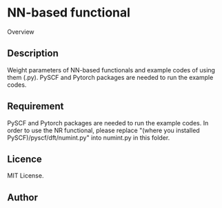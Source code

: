NN-based functional
====

Overview

## Description

Weight parameters of NN-based functionals and example codes of using them (.py).
PySCF and Pytorch packages are needed to run the example codes.

## Requirement
PySCF and Pytorch packages are needed to run the example codes.
In order to use the NR functional, please replace 
"(where you installed PySCF)/pyscf/dft/numint.py"
into numint.py in this folder.


## Licence

MIT License.

## Author


